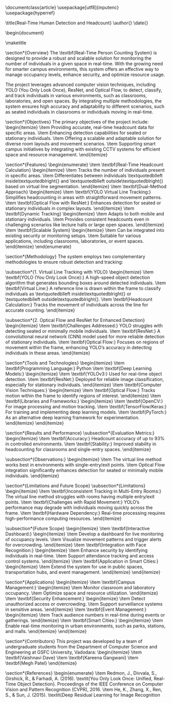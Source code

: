 \documentclass{article}
\usepackage[utf8]{inputenc}
\usepackage{hyperref}

\title{Real-Time Human Detection and Headcount}
\author{}
\date{}

\begin{document}

\maketitle

\section*{Overview}
The \textbf{Real-Time Person Counting System} is designed to provide a robust and scalable solution for monitoring the number of individuals in a given space in real-time. With the growing need for smarter campus environments, this system offers an effective way to manage occupancy levels, enhance security, and optimize resource usage.

The project leverages advanced computer vision techniques, including YOLO (You Only Look Once), ResNet, and Optical Flow, to detect, classify, and track individuals in various environments, such as classrooms, laboratories, and open spaces. By integrating multiple methodologies, the system ensures high accuracy and adaptability to different scenarios, such as seated individuals in classrooms or individuals moving in real-time.

\section*{Objectives}
The primary objectives of the project include:
\begin{itemize}
    \item Providing accurate, real-time headcount data for specific areas.
    \item Enhancing detection capabilities for seated or stationary individuals.
    \item Offering a scalable and adaptable solution for diverse room layouts and movement scenarios.
    \item Supporting smart campus initiatives by integrating with existing CCTV systems for efficient space and resource management.
\end{itemize}

\section*{Features}
\begin{enumerate}
    \item \textbf{Real-Time Headcount Calculation}
        \begin{itemize}
            \item Tracks the number of individuals present in specific areas.
            \item Differentiates between individuals \textquotedblleft inside\textquotedblright{} and \textquotedblleft outside\textquotedblright{} based on virtual line segmentation.
        \end{itemize}
    \item \textbf{Dual-Method Approach}
        \begin{itemize}
            \item \textbf{YOLO Virtual Line Tracking:} Simplifies headcounting in areas with straightforward movement patterns.
            \item \textbf{Optical Flow with ResNet:} Enhances detection for seated or stationary individuals in complex layouts.
        \end{itemize}
    \item \textbf{Dynamic Tracking}
        \begin{itemize}
            \item Adapts to both mobile and stationary individuals.
            \item Provides consistent headcounts even in challenging scenarios like lecture halls or large open spaces.
        \end{itemize}
    \item \textbf{Scalable System}
        \begin{itemize}
            \item Can be integrated into existing security or monitoring setups.
            \item Suitable for various applications, including classrooms, laboratories, or event spaces.
        \end{itemize}
\end{enumerate}

\section*{Methodology}
The system employs two complementary methodologies to ensure robust detection and tracking:

\subsection*{1. Virtual Line Tracking with YOLO}
\begin{itemize}
    \item \textbf{YOLO (You Only Look Once):} A high-speed object detection algorithm that generates bounding boxes around detected individuals.
    \item \textbf{Virtual Line:} A reference line is drawn within the frame to classify individuals as \textquotedblleft inside\textquotedblright{} or \textquotedblleft outside\textquotedblright{}.
    \item \textbf{Headcount Calculation:} Tracks the movement of individuals across the line for accurate counting.
\end{itemize}

\subsection*{2. Optical Flow and ResNet for Enhanced Detection}
\begin{itemize}
    \item \textbf{Challenges Addressed:} YOLO struggles with detecting seated or minimally mobile individuals.
    \item \textbf{ResNet:} A convolutional neural network (CNN) model used for more reliable detection of stationary individuals.
    \item \textbf{Optical Flow:} Focuses on regions of movement within the frame, enhancing YOLO’s accuracy in detecting individuals in these areas.
\end{itemize}

\section*{Tools and Technologies}
\begin{itemize}
    \item \textbf{Programming Language:} Python
    \item \textbf{Deep Learning Models:}
        \begin{itemize}
            \item \textbf{YOLOv3:} Used for real-time object detection.
            \item \textbf{ResNet:} Deployed for reliable image classification, especially for stationary individuals.
        \end{itemize}
    \item \textbf{Computer Vision Techniques:}
        \begin{itemize}
            \item \textbf{Optical Flow:} Tracks motion within the frame to identify regions of interest.
        \end{itemize}
    \item \textbf{Libraries and Frameworks:}
        \begin{itemize}
            \item \textbf{OpenCV:} For image processing and motion tracking.
            \item \textbf{TensorFlow/Keras:} For training and implementing deep learning models.
            \item \textbf{PyTorch:} As an alternative deep learning framework for experimentation.
        \end{itemize}
\end{itemize}

\section*{Results and Performance}
\subsection*{Evaluation Metrics:}
\begin{itemize}
    \item \textbf{Accuracy:} Headcount accuracy of up to 93\% in controlled environments.
    \item \textbf{Stability:} Improved stability in headcounting for classrooms and single-entry spaces.
\end{itemize}

\subsection*{Observations:}
\begin{itemize}
    \item The virtual line method works best in environments with single-entry/exit points.
    \item Optical Flow integration significantly enhances detection for seated or minimally mobile individuals.
\end{itemize}

\section*{Limitations and Future Scope}
\subsection*{Limitations}
\begin{itemize}
    \item \textbf{Inconsistent Tracking in Multi-Entry Rooms:} The virtual line method struggles with rooms having multiple entry/exit points.
    \item \textbf{Challenges with Rapid Movement:} YOLO’s performance may degrade with individuals moving quickly across the frame.
    \item \textbf{Hardware Dependency:} Real-time processing requires high-performance computing resources.
\end{itemize}

\subsection*{Future Scope}
\begin{itemize}
    \item \textbf{Interactive Dashboard:}
        \begin{itemize}
            \item Develop a dashboard for live monitoring of occupancy levels.
            \item Visualize movement patterns and trigger alerts for overcrowding.
        \end{itemize}
    \item \textbf{Integration with Face Recognition:}
        \begin{itemize}
            \item Enhance security by identifying individuals in real-time.
            \item Support attendance tracking and access control systems.
        \end{itemize}
    \item \textbf{Application in Smart Cities:}
        \begin{itemize}
            \item Extend the system for use in public spaces, transportation hubs, and event management.
        \end{itemize}
\end{itemize}

\section*{Applications}
\begin{itemize}
    \item \textbf{Campus Management:}
        \begin{itemize}
            \item Monitor classroom and laboratory occupancy.
            \item Optimize space and resource utilization.
        \end{itemize}
    \item \textbf{Security Enhancement:}
        \begin{itemize}
            \item Detect unauthorized access or overcrowding.
            \item Support surveillance systems in sensitive areas.
        \end{itemize}
    \item \textbf{Event Management:}
        \begin{itemize}
            \item Track audience numbers in real-time during events or gatherings.
        \end{itemize}
    \item \textbf{Smart Cities:}
        \begin{itemize}
            \item Enable real-time monitoring in urban environments, such as parks, stations, and malls.
        \end{itemize}
\end{itemize}

\section*{Contributors}
This project was developed by a team of undergraduate students from the Department of Computer Science and Engineering at GSFC University, Vadodara:
\begin{itemize}
    \item \textbf{Vaishnavi Dave}
    \item \textbf{Kareena Gangwani}
    \item \textbf{Megh Patel}
\end{itemize}

\section*{References}
\begin{enumerate}
    \item Redmon, J., Divvala, S., Girshick, R., \& Farhadi, A. (2016). \textit{You Only Look Once: Unified, Real-Time Object Detection}. Proceedings of the IEEE Conference on Computer Vision and Pattern Recognition (CVPR), 2016.
    \item He, K., Zhang, X., Ren, S., \& Sun, J. (2015). \textit{Deep Residual Learning for Image Recognition

